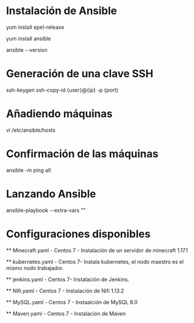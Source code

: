 # Instalación de Ansible
yum install epel-release

yum install ansible

ansible --version

# Generación de una clave SSH
ssh-keygen
ssh-copy-id {user}@{ip} -p {port}

# Añadiendo máquinas
vi /etc/ansible/hosts
  
# Confirmación de las máquinas
ansible -m ping all

# Lanzando Ansible
ansible-playbook <filename> --extra-vars ""
  
# Configuraciones disponibles
	
** Minecraft.yaml - Centos 7 - Instalación de un servidor de minecraft 1.17.1

** kubernetes.yaml - Centos 7- Instala kubernetes, el nodo maestro es el mismo nodo trabajador.
	
** jenkins.yaml - Centos 7- Instalación de Jenkins.
	
** Nifi.yaml - Centos 7 - Instalación de Nifi 1.13.2

** MySQL.yaml - Centos 7 - Instaalción de MySQL 8.0

** Maven.yaml - Centos 7 - Instalación de Maven
